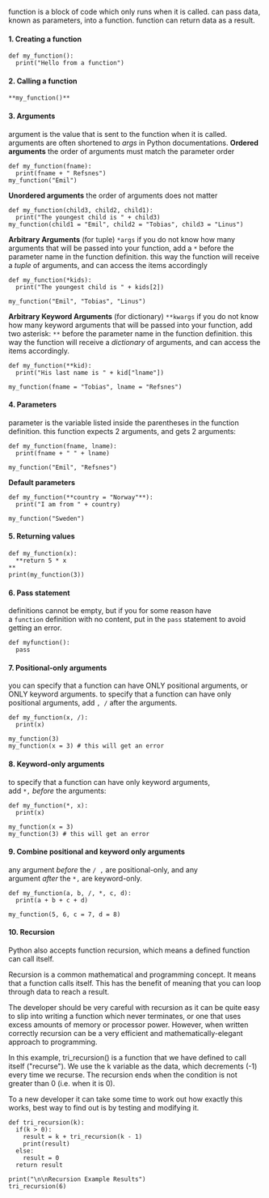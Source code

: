 function is a block of code which only runs when it is called.
can pass data, known as parameters, into a function.
function can return data as a result.
#### 1. Creating a function
```
def my_function():  
  print("Hello from a function")
```
#### 2. Calling a function
```
**my_function()**
```
#### 3. Arguments
argument is the value that is sent to the function when it is called.
arguments are often shortened to _args_ in Python documentations.
**Ordered arguments**
the order of arguments must match the parameter order
```
def my_function(fname):  
  print(fname + " Refsnes")
my_function("Emil")
```
**Unordered arguments**
the order of arguments does not matter
```
def my_function(child3, child2, child1):  
  print("The youngest child is " + child3)  
my_function(child1 = "Emil", child2 = "Tobias", child3 = "Linus")
```
**Arbitrary Arguments** (for tuple) `*args`
if you do not know how many arguments that will be passed into your function, add a `*` before the parameter name in the function definition.
this way the function will receive a _tuple_ of arguments, and can access the items accordingly
```
def my_function(*kids):  
  print("The youngest child is " + kids[2])

my_function("Emil", "Tobias", "Linus")
```
**Arbitrary Keyword Arguments** (for dictionary) `**kwargs`
if you do not know how many keyword arguments that will be passed into your function, add two asterisk: `**` before the parameter name in the function definition.
this way the function will receive a _dictionary_ of arguments, and can access the items accordingly.
```
def my_function(**kid):  
  print("His last name is " + kid["lname"])  
  
my_function(fname = "Tobias", lname = "Refsnes")
```
#### 4. Parameters
parameter is the variable listed inside the parentheses in the function definition.
this function expects 2 arguments, and gets 2 arguments:
```
def my_function(fname, lname):  
  print(fname + " " + lname)  
  
my_function("Emil", "Refsnes")
```
**Default parameters**
```
def my_function(**country = "Norway"**):  
  print("I am from " + country)  
  
my_function("Sweden")
```
#### 5. Returning values
```
def my_function(x):  
  **return 5 * x  
**  
print(my_function(3))
```
#### 6. Pass statement
definitions cannot be empty, but if you for some reason have a `function` definition with no content, put in the `pass` statement to avoid getting an error.
```
def myfunction():  
  pass
```
#### 7. Positional-only arguments
you can specify that a function can have ONLY positional arguments, or ONLY keyword arguments.
to specify that a function can have only positional arguments, add `, /` after the arguments.
```
def my_function(x, /):  
  print(x)  
  
my_function(3)
my_function(x = 3) # this will get an error
```
#### 8. Keyword-only arguments
to specify that a function can have only keyword arguments, add `*,` _before_ the arguments:
```
def my_function(*, x):  
  print(x)  
  
my_function(x = 3)
my_function(3) # this will get an error
```
#### 9. Combine positional and keyword only arguments
any argument _before_ the `/ ,` are positional-only, and any argument _after_ the `*,` are keyword-only.
```
def my_function(a, b, /, *, c, d):  
  print(a + b + c + d)  
  
my_function(5, 6, c = 7, d = 8)
```
#### 10. Recursion
Python also accepts function recursion, which means a defined function can call itself.

Recursion is a common mathematical and programming concept. It means that a function calls itself. This has the benefit of meaning that you can loop through data to reach a result.

The developer should be very careful with recursion as it can be quite easy to slip into writing a function which never terminates, or one that uses excess amounts of memory or processor power. However, when written correctly recursion can be a very efficient and mathematically-elegant approach to programming.

In this example, tri_recursion() is a function that we have defined to call itself ("recurse"). We use the k variable as the data, which decrements (-1) every time we recurse. The recursion ends when the condition is not greater than 0 (i.e. when it is 0).

To a new developer it can take some time to work out how exactly this works, best way to find out is by testing and modifying it.
```
def tri_recursion(k):  
  if(k > 0):  
    result = k + tri_recursion(k - 1)  
    print(result)  
  else:  
    result = 0  
  return result  
  
print("\n\nRecursion Example Results")  
tri_recursion(6)
```